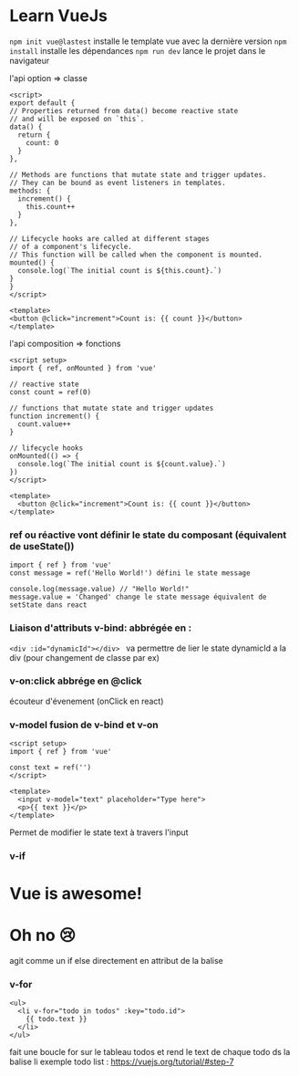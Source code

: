 # Learn VueJs

`npm init vue@lastest` installe le template vue avec la dernière version
`npm install` installe les dépendances
`npm run dev` lance le projet dans le navigateur

l'api option => classe

```
<script>
export default {
// Properties returned from data() become reactive state
// and will be exposed on `this`.
data() {
  return {
    count: 0
  }
},

// Methods are functions that mutate state and trigger updates.
// They can be bound as event listeners in templates.
methods: {
  increment() {
    this.count++
  }
},

// Lifecycle hooks are called at different stages
// of a component's lifecycle.
// This function will be called when the component is mounted.
mounted() {
  console.log(`The initial count is ${this.count}.`)
}
}
</script>

<template>
<button @click="increment">Count is: {{ count }}</button>
</template>
```

l'api composition => fonctions

```
<script setup>
import { ref, onMounted } from 'vue'

// reactive state
const count = ref(0)

// functions that mutate state and trigger updates
function increment() {
  count.value++
}

// lifecycle hooks
onMounted(() => {
  console.log(`The initial count is ${count.value}.`)
})
</script>

<template>
  <button @click="increment">Count is: {{ count }}</button>
</template>

```

### ref ou réactive vont définir le state du composant (équivalent de useState())

```
import { ref } from 'vue'
const message = ref('Hello World!') défini le state message

console.log(message.value) // "Hello World!"
message.value = 'Changed' change le state message équivalent de setState dans react
```

### Liaison d'attributs v-bind: abbrégée en :

`<div :id="dynamicId"></div> `
va permettre de lier le state dynamicId a la div (pour changement de classe par ex)

### v-on:click abbrége en @click

écouteur d'évenement (onClick en react)

### v-model fusion de v-bind et v-on

```
<script setup>
import { ref } from 'vue'

const text = ref('')
</script>

<template>
  <input v-model="text" placeholder="Type here">
  <p>{{ text }}</p>
</template>
```

Permet de modifier le state text à travers l'input

### v-if

<h1 v-if="awesome">Vue is awesome!</h1>
<h1 v-else>Oh no 😢</h1>
agit comme un if else directement en attribut de la balise

### v-for

```
<ul>
  <li v-for="todo in todos" :key="todo.id">
    {{ todo.text }}
  </li>
</ul>
```

fait une boucle for sur le tableau todos et rend le text de chaque todo ds la balise li
exemple todo list : https://vuejs.org/tutorial/#step-7
